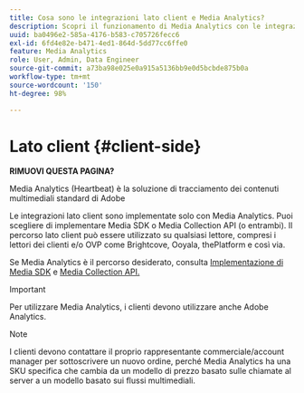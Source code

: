 ```yaml
---
title: Cosa sono le integrazioni lato client e Media Analytics?
description: Scopri il funzionamento di Media Analytics con le integrazioni lato client e Media SDK e/o l’API Media Collection.
uuid: ba0496e2-585a-4176-b583-c705726fecc6
exl-id: 6fd4e82e-b471-4ed1-864d-5dd77cc6ffe0
feature: Media Analytics
role: User, Admin, Data Engineer
source-git-commit: a73ba98e025e0a915a5136bb9e0d5bcbde875b0a
workflow-type: tm+mt
source-wordcount: '150'
ht-degree: 98%

---
```


# Lato client {#client-side}

**RIMUOVI QUESTA PAGINA?**

Media Analytics (Heartbeat) è la soluzione di tracciamento dei contenuti multimediali standard di Adobe 

Le integrazioni lato client sono implementate solo con Media Analytics. Puoi scegliere di implementare Media SDK o Media Collection API (o entrambi). Il percorso lato client può essere utilizzato su qualsiasi lettore, compresi i lettori dei clienti e/o OVP come Brightcove, Ooyala, thePlatform e così via.

Se Media Analytics è il percorso desiderato, consulta [Implementazione di Media SDK](/help/implementation/media-sdk/media-sdk-overview.md) e [Media Collection API.](/help/implementation/media-collection-api/mc-api-overview.md)

>[!IMPORTANT]
>
>Per utilizzare Media Analytics, i clienti devono utilizzare anche Adobe Analytics.

>[!NOTE]
>
>I clienti devono contattare il proprio rappresentante commerciale/account manager per sottoscrivere un nuovo ordine, perché Media Analytics ha una SKU specifica che cambia da un modello di prezzo basato sulle chiamate al server a un modello basato sui flussi multimediali.
